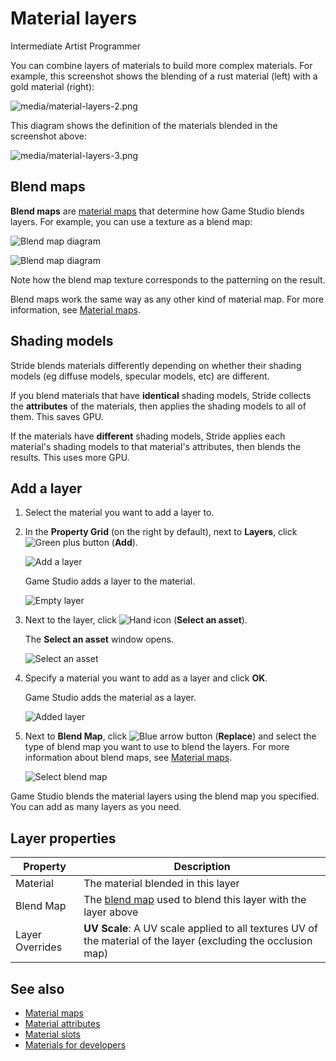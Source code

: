 # Material layers

<span class="badge text-bg-primary">Intermediate</span>
<span class="badge text-bg-success">Artist</span>
<span class="badge text-bg-success">Programmer</span>

You can combine layers of materials to build more complex materials. For example, this screenshot shows the blending of a rust material (left) with a gold material (right):

![media/material-layers-2.png](media/material-layers-2.png) 

This diagram shows the definition of the materials blended in the screenshot above:

![media/material-layers-3.png](media/material-layers-3.png)

## Blend maps

**Blend maps** are [material maps](material-maps.md) that determine how Game Studio blends layers. For example, you can use a texture as a blend map:

![Blend map diagram](media/blend-map-diagram.png)

![Blend map diagram](media/blend-map-diagram2.png)

Note how the blend map texture corresponds to the patterning on the result.

Blend maps work the same way as any other kind of material map. For more information, see [Material maps](material-maps.md).

## Shading models

Stride blends materials differently depending on whether their shading models (eg diffuse models, specular models, etc) are different.

If you blend materials that have **identical** shading models, Stride collects the **attributes** of the materials, then applies the shading models to all of them. This saves GPU.

If the materials have **different** shading models, Stride applies each material's shading models to that material's attributes, then blends the results. This uses more GPU.

## Add a layer

1. Select the material you want to add a layer to.

2. In the **Property Grid** (on the right by default), next to **Layers**, click ![Green plus button](~/manual/game-studio/media/green-plus-icon.png) (**Add**).

    ![Add a layer](media/add-a-layer.png)

    Game Studio adds a layer to the material.

    ![Empty layer](media/empty-layer.png)

3. Next to the layer, click ![Hand icon](~/manual/game-studio/media/hand-icon.png) (**Select an asset**).

    The **Select an asset** window opens.

    ![Select an asset](media/material-asset-picker.png)

4. Specify a material you want to add as a layer and click **OK**.

    Game Studio adds the material as a layer.
    
    ![Added layer](media/added-layer.png)

5. Next to **Blend Map**, click ![Blue arrow button](~/manual/game-studio/media/blue-arrow-icon.png) (**Replace**) and select the type of blend map you want to use to blend the layers. For more information about blend maps, see [Material maps](material-maps.md).

    ![Select blend map](media/select-blend-map.png)

Game Studio blends the material layers using the blend map you specified. You can add as many layers as you need.

## Layer properties

| Property        | Description 
| --------------- | --------------- 
| Material        | The material blended in this layer
| Blend Map       | The [blend map](material-maps.md) used to blend this layer with the layer above
| Layer Overrides |  **UV Scale**: A UV scale applied to all textures UV of the material of the layer (excluding the occlusion map)

## See also

* [Material maps](material-maps.md)
* [Material attributes](material-attributes.md)
* [Material slots](material-slots.md)
* [Materials for developers](materials-for-developers.md)